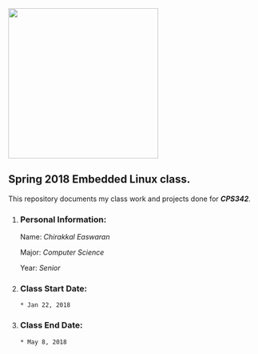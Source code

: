
<img src="https://www.newpaltz.edu/media/identity/logos/newpaltzlogo.jpg" width=300>

## Spring 2018 Embedded Linux class.


This repository documents my class work and projects done for **_CPS342_**.

1. ### Personal Information:

   Name: *Chirakkal Easwaran*
   
   Major: *Computer Science*
   
   Year: *Senior*

2. ### Class Start Date:

       * Jan 22, 2018

3. ### Class End Date: 

       * May 8, 2018


